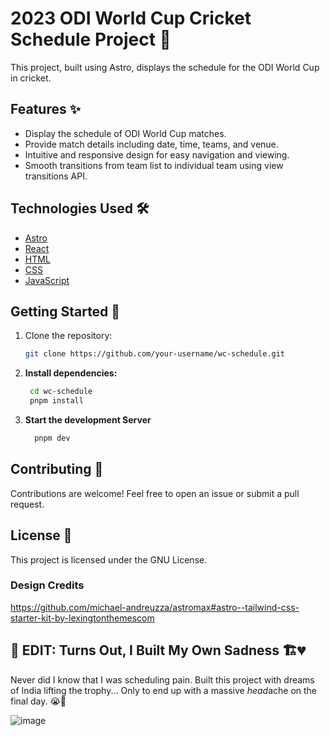 # 2023 ODI World Cup Cricket Schedule Project 🏏

This project, built using Astro, displays the schedule for the ODI World Cup in cricket.

## Features ✨

- Display the schedule of ODI World Cup matches.
- Provide match details including date, time, teams, and venue.
- Intuitive and responsive design for easy navigation and viewing.
- Smooth transitions from team list to individual team using view transitions API.

## Technologies Used 🛠️

- [Astro](https://astro.build/)
- [React](https://react.dev/)
- [HTML](https://developer.mozilla.org/en-US/docs/Web/HTML)
- [CSS](https://developer.mozilla.org/en-US/docs/Web/CSS)
- [JavaScript](https://developer.mozilla.org/en-US/docs/Web/JavaScript)

## Getting Started 🚀

1. Clone the repository:
   ```bash
   git clone https://github.com/your-username/wc-schedule.git

2. **Install dependencies:**
   ```bash
    cd wc-schedule
    pnpm install
3. **Start the development Server**
    ```bash
      pnpm dev

## Contributing 🤝
Contributions are welcome! Feel free to open an issue or submit a pull request.

## License 📝
This project is licensed under the GNU License.

### Design Credits
https://github.com/michael-andreuzza/astromax#astro--tailwind-css-starter-kit-by-lexingtonthemescom

## 📸 EDIT: Turns Out, I Built My Own Sadness 🏗️💔
Never did I know that I was scheduling pain.
Built this project with dreams of India lifting the trophy...
Only to end up with a massive *head*ache on the final day. 😭🏏

![image](https://github.com/user-attachments/assets/ba255c29-e3f9-46ee-a9bb-a7139925f799)
